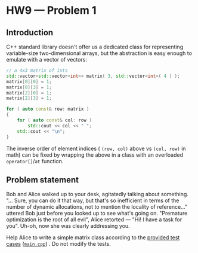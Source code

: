 # HW9 — Problem 1

## Introduction

C++ standard library doesn't offer us a dedicated class for representing variable-size two-dimensional arrays, but the abstraction is easy enough to emulate with a vector of vectors:

```C++
// a 4x3 matrix of ints
std::vector<std::vector<int>> matrix( 3, std::vector<int>( 4 ) );
matrix[0][0] = 1;
matrix[0][3] = 1;
matrix[2][0] = 1;
matrix[2][3] = 1;

for ( auto const& row: matrix )
{
    for ( auto const& col: row )
        std::cout << col << " ";
    std::cout << "\n";
}
```

The inverse order of element indices ( `(row, col)` above vs `(col, row)` in math) can be fixed by wrapping the above in a class with an overloaded `operator[]`/`at` function. 

## Problem statement

Bob and Alice walked up to your desk, agitatedly talking about something. "... Sure, you can do it that way, but that's so inefficient in terms of the number of dynamic allocations, not to mention the locality of reference..." uttered Bob just before you looked up to see what's going on. "Premature optimization is the root of all evil", Alice retorted — "Hi! I have a task for you". Uh-oh, now she was clearly addressing you.

Help Alice to write a simple matrix class according to the [provided test cases](https://repl.it/@agurtovoy/hw9-problem1) ([`main.cpp`](main.cpp)) . Do not modify the tests.
